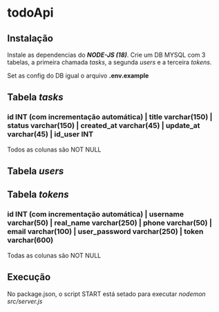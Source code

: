 # todoApi

## Instalação

Instale as dependencias do _**NODE-JS (18)**_.
Crie um DB MYSQL com 3 tabelas, a primeira chamada _tasks_, a segunda _users_ e a terceira _tokens_.

Set as config do DB igual o arquivo **.env.example**

## Tabela _tasks_

### id INT (com incrementação automática) | title varchar(150) | status varchar(150) | created_at varchar(45) | update_at varchar(45) | id_user INT

Todos as colunas são NOT NULL

## Tabela _users_

## Tabela _tokens_

### id INT (com incrementação automática) | username varchar(50) | real_name varchar(250) | phone varchar(50) | email varchar(100) | user_password varchar(250) | token varchar(600)

Todas as colunas são NOT NULL

## Execução

No package.json, o script START está setado para executar _nodemon src/server.js_
